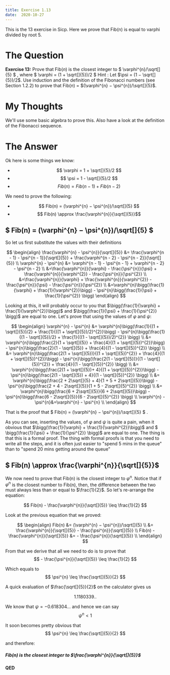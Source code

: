 ```yaml
---
title: Exercise 1.13
date:  2020-10-27
---
```


This is the 13 exercise in Sicp. Here we prove
that Fib(n) is equal to varphi divided by root 5.

# The Question

**Exercise 13:** Prove that Fib(*n*) is the closest integer to $ \varphi^{n}/\sqrt[]{5} $ ,
where $ \varphi = (1 + \sqrt[]{5})/2 $  Hint : Let $\psi = (1 − \sqrt[]{5})/2$. Use induction
and the definition of the Fibonacci numbers (see Section 1.2.2) to
prove that Fib(*n*) = $(\varphi^{n} − \psi^{n})/\sqrt[]{5}$.

# My Thoughts

We'll use some basic algebra to prove this. Also have a look at the
definition of the Fibonacci sequence.

# The Answer

Ok here is some things we know:

 - $$ \varphi = 1 + \sqrt[]{5}/2 $$
 - $$ \psi = 1 - \sqrt[]{5}/2 $$
 - $$ Fib(n) = Fib(n - 1) + Fib(n - 2) $$

We need to prove the following: 

 - $$ Fib(n) = (\varphi^{n} − \psi^{n})/\sqrt[]{5} $$
 - $$ Fib(n) \approx \frac{\varphi^{n}}{\sqrt[]{5}}$$

## $ Fib(n) = (\varphi^{n} − \psi^{n})/\sqrt[]{5} $ 

So let us first substitute the values with their definitions

$$ 
\begin{align}
\frac{\varphi^{n} - \psi^{n}}{\sqrt[]{5}} &= \frac{\varphi^{n - 1} - \psi^{n - 1}}{\sqrt[]{5}} + \frac{\varphi^{n - 2} - \psi^{n - 2}}{\sqrt[]{5}} \\
\varphi^{n} - \psi^{n} &= \varphi^{n - 1} - \psi^{n - 1} + \varphi^{n - 2} - \psi^{n - 2} \\
    &=\frac{\varphi^{n}}{\varphi} - \frac{\psi^{n}}{\psi} + \frac{\varphi^{n}}{\varphi^{2}} - \frac{\psi^{n}}{\psi^{2}} \\
    &=\frac{\varphi^{n}}{\varphi} + \frac{\varphi^{n}}{\varphi^{2}} - \frac{\psi^{n}}{\psi} - \frac{\psi^{n}}{\psi^{2}} \\
    &=\varphi^{n}\bigg(\frac{1}{\varphi} + \frac{1}{\varphi^{2}}\bigg) - \psi^{n}\bigg(\frac{1}{\psi} + \frac{1}{\psi^{2}} \bigg)
\end{align}
$$

Looking at this, it will probably occur to you that $\bigg(\frac{1}{\varphi} + \frac{1}{\varphi^{2}}\bigg)$ and $\bigg(\frac{1}{\psi} + \frac{1}{\psi^{2}} \bigg)$
are equal to one. Let's prove that using the values of $\varphi$ and $\psi$:

$$
\begin{align}
\varphi^{n} - \psi^{n} &= \varphi^{n}\bigg(\frac{1}{(1 + \sqrt[]{5})/2} + \frac{1}{((1 + \sqrt[]{5})/2)^{2}}\bigg) - \psi^{n}\bigg(\frac{1}{(1 - \sqrt[]{5})/2} + \frac{1}{((1 - \sqrt[]{5})/2)^{2}} \bigg) \\
&= \varphi^{n}\bigg(\frac{2}{1 + \sqrt[]{5}} + \frac{4}{(1 + \sqrt[]{5})^{2}}\bigg) - \psi^{n}\bigg(\frac{2}{1 - \sqrt[]{5}} + \frac{4}{(1 - \sqrt[]{5})^{2}} \bigg) \\
&= \varphi^{n}\bigg(\frac{2(1 + \sqrt[]{5})}{(1 + \sqrt[]{5})^{2}} + \frac{4}{(1 + \sqrt[]{5})^{2}}\bigg) - \psi^{n}\bigg(\frac{2(1 - \sqrt[]{5})}{(1 - \sqrt[]{5})^{2}} + \frac{4}{(1 - \sqrt[]{5})^{2}} \bigg) \\
&= \varphi^{n}\bigg(\frac{2(1 + \sqrt[]{5})+ 4}{(1 + \sqrt[]{5})^{2}}\bigg) - \psi^{n}\bigg(\frac{2(1 - \sqrt[]{5}) + 4}{(1 - \sqrt[]{5})^{2}} \bigg) \\
&= \varphi^{n}\bigg(\frac{2 + 2\sqrt[]{5} + 4}{1 + 5 + 2\sqrt[]{5}}\bigg) - \psi^{n}\bigg(\frac{2 + 4 - 2\sqrt[]{5}}{1 + 5 - 2\sqrt[]{5}^{2}} \bigg) \\
&= \varphi^{n}\bigg(\frac{6 + 2\sqrt[]{5}}{6 + 2\sqrt[]{5}}\bigg) - \psi^{n}\bigg(\frac{6 - 2\sqrt[]{5}}{6 - 2\sqrt[]{5}^{2}} \bigg) \\
\varphi^{n} - \psi^{n}&=\varphi^{n} - \psi^{n} \\ 
\end{align}
$$

That is the proof that $ Fib(n) = (\varphi^{n} − \psi^{n})/\sqrt[]{5} $ .

As you can see, inserting the values, of $\varphi$ and $\psi$ is quite a pain, when it obvious that $\bigg(\frac{1}{\varphi} + \frac{1}{\varphi^{2}}\bigg)$ and $ \bigg(\frac{1}{\psi} + \frac{1}{\psi^{2}} \bigg)$ are equal to one.
The thing is that this is a formal proof. The thing with formal proofs is that you need to write
all the steps, and it is often just easier to "spend 5 mins in the queue" than to "spend 20 mins getting around the queue"

## $ Fib(n) \approx \frac{\varphi^{n}}{\sqrt[]{5}}$

We now need to prove that Fib(n) is the closest integer to $\varphi^{n}$.
Notice that if $\varphi^{n}$ is the closest number to Fib(n), then,
the difference between the two must always less than or equal to $\frac{1}{2}$.
So let's re-arrange the equation:

$$ Fib(n) - \frac{\varphi^{n}}{\sqrt[]{5}} \leq \frac{1}{2} $$

Look at the previous equation that we proved:

$$
\begin{align}
Fib(n) &= (\varphi^{n} − \psi^{n})/\sqrt[]{5} \\
&= \frac{\varphi^{n}}{\sqrt[]{5}} - \frac{\psi^{n}}{\sqrt[]{5}} \\
Fib(n) - \frac{\varphi^{n}}{\sqrt[]{5}} &= - \frac{\psi^{n}}{\sqrt[]{5}} \\
\end{align}
$$

From that we derive that all we need to do is to prove that 
$$ - \frac{\psi^{n}}{\sqrt[]{5}} \leq \frac{1}{2} $$

Which equals to
$$ \psi^{n} \leq \frac{\sqrt[]{5}}{2} $$

A quick evaluation of $\frac{\sqrt[]{5}}{2}$  on the calculator gives us

$$ 1.1180339 ..$$

We know that $\psi = -0.618304...$ and hence we can say
$$ \psi^{n} < 1 $$

It soon becomes pretty obvious that
$$ \psi^{n} \leq \frac{\sqrt[]{5}}{2} $$

and therefore:

##### Fib(n) is the closest integer to $\frac{\varphi^{n}}{\sqrt[]{5}}$

**QED**

